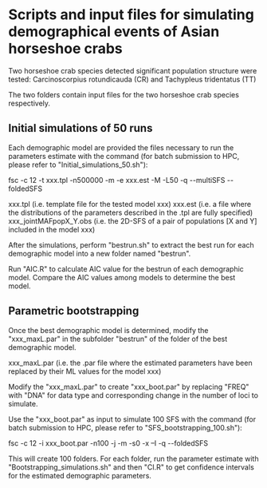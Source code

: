 # Scripts and input files for simulating demographical events of Asian horseshoe crabs

Two horseshoe crab species detected significant population structure were tested: Carcinoscorpius rotundicauda (CR) and Tachypleus tridentatus (TT)

The two folders contain input files for the two horseshoe crab species respectively.

## Initial simulations of 50 runs

Each demographic model are provided the files necessary to run the parameters estimate with the command (for batch submission to HPC, please refer to "Initial_simulations_50.sh"):

fsc -c 12 -t xxx.tpl -n500000 -m -e xxx.est -M -L50 -q --multiSFS --foldedSFS

xxx.tpl (i.e. template file for the tested model xxx)
xxx.est (i.e. a file where the distributions of the parameters described in the .tpl are fully specified)
xxx_jointMAFpopX_Y.obs (i.e. the 2D-SFS of a pair of populations [X and Y] included in the model xxx)

After the simulations, perform "bestrun.sh" to extract the best run for each demographic model into a new folder named "bestrun".

Run "AIC.R" to calculate AIC value for the bestrun of each demographic model. Compare the AIC values among models to determine the best model.

## Parametric bootstrapping 

Once the best demographic model is determined, modify the "xxx_maxL.par" in the subfolder "bestrun" of the folder of the best demographic model.

xxx_maxL.par (i.e. the .par file where the estimated parameters have been replaced by their ML values for the model xxx)

Modify the "xxx_maxL.par" to create "xxx_boot.par" by replacing "FREQ" with "DNA" for data type and corresponding change in the number of loci to simulate.

Use the "xxx_boot.par" as input to simulate 100 SFS with the command (for batch submission to HPC, please refer to "SFS_bootstrapping_100.sh"):

fsc -c 12 -i xxx_boot.par -n100 -j -m -s0 -x –I -q --foldedSFS

This will create 100 folders. For each folder, run the parameter estimate with "Bootstrapping_simulations.sh" and then "CI.R" to get confidence intervals for the estimated demographic parameters.

